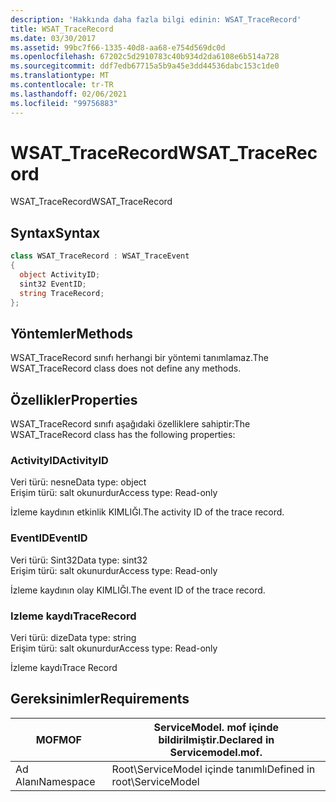 ```yaml
---
description: 'Hakkında daha fazla bilgi edinin: WSAT_TraceRecord'
title: WSAT_TraceRecord
ms.date: 03/30/2017
ms.assetid: 99bc7f66-1335-40d8-aa68-e754d569dc0d
ms.openlocfilehash: 67202c5d2910783c40b934d2da6108e6b514a728
ms.sourcegitcommit: ddf7edb67715a5b9a45e3dd44536dabc153c1de0
ms.translationtype: MT
ms.contentlocale: tr-TR
ms.lasthandoff: 02/06/2021
ms.locfileid: "99756883"
---
```

# <a name="wsat_tracerecord"></a><span data-ttu-id="b4398-103">WSAT_TraceRecord</span><span class="sxs-lookup"><span data-stu-id="b4398-103">WSAT_TraceRecord</span></span>

<span data-ttu-id="b4398-104">WSAT_TraceRecord</span><span class="sxs-lookup"><span data-stu-id="b4398-104">WSAT_TraceRecord</span></span>  
  
## <a name="syntax"></a><span data-ttu-id="b4398-105">Syntax</span><span class="sxs-lookup"><span data-stu-id="b4398-105">Syntax</span></span>  
  
```csharp
class WSAT_TraceRecord : WSAT_TraceEvent  
{  
  object ActivityID;  
  sint32 EventID;  
  string TraceRecord;  
};  
```  
  
## <a name="methods"></a><span data-ttu-id="b4398-106">Yöntemler</span><span class="sxs-lookup"><span data-stu-id="b4398-106">Methods</span></span>  

 <span data-ttu-id="b4398-107">WSAT_TraceRecord sınıfı herhangi bir yöntemi tanımlamaz.</span><span class="sxs-lookup"><span data-stu-id="b4398-107">The WSAT_TraceRecord class does not define any methods.</span></span>  
  
## <a name="properties"></a><span data-ttu-id="b4398-108">Özellikler</span><span class="sxs-lookup"><span data-stu-id="b4398-108">Properties</span></span>  

 <span data-ttu-id="b4398-109">WSAT_TraceRecord sınıfı aşağıdaki özelliklere sahiptir:</span><span class="sxs-lookup"><span data-stu-id="b4398-109">The WSAT_TraceRecord class has the following properties:</span></span>  
  
### <a name="activityid"></a><span data-ttu-id="b4398-110">ActivityID</span><span class="sxs-lookup"><span data-stu-id="b4398-110">ActivityID</span></span>  

 <span data-ttu-id="b4398-111">Veri türü: nesne</span><span class="sxs-lookup"><span data-stu-id="b4398-111">Data type: object</span></span>  
<span data-ttu-id="b4398-112">Erişim türü: salt okunurdur</span><span class="sxs-lookup"><span data-stu-id="b4398-112">Access type: Read-only</span></span>  
  
 <span data-ttu-id="b4398-113">İzleme kaydının etkinlik KIMLIĞI.</span><span class="sxs-lookup"><span data-stu-id="b4398-113">The activity ID of the trace record.</span></span>  
  
### <a name="eventid"></a><span data-ttu-id="b4398-114">EventID</span><span class="sxs-lookup"><span data-stu-id="b4398-114">EventID</span></span>  

 <span data-ttu-id="b4398-115">Veri türü: Sint32</span><span class="sxs-lookup"><span data-stu-id="b4398-115">Data type: sint32</span></span>  
<span data-ttu-id="b4398-116">Erişim türü: salt okunurdur</span><span class="sxs-lookup"><span data-stu-id="b4398-116">Access type: Read-only</span></span>  
  
 <span data-ttu-id="b4398-117">İzleme kaydının olay KIMLIĞI.</span><span class="sxs-lookup"><span data-stu-id="b4398-117">The event ID of the trace record.</span></span>  
  
### <a name="tracerecord"></a><span data-ttu-id="b4398-118">Izleme kaydı</span><span class="sxs-lookup"><span data-stu-id="b4398-118">TraceRecord</span></span>  

 <span data-ttu-id="b4398-119">Veri türü: dize</span><span class="sxs-lookup"><span data-stu-id="b4398-119">Data type: string</span></span>  
<span data-ttu-id="b4398-120">Erişim türü: salt okunurdur</span><span class="sxs-lookup"><span data-stu-id="b4398-120">Access type: Read-only</span></span>  
  
 <span data-ttu-id="b4398-121">İzleme kaydı</span><span class="sxs-lookup"><span data-stu-id="b4398-121">Trace Record</span></span>  
  
## <a name="requirements"></a><span data-ttu-id="b4398-122">Gereksinimler</span><span class="sxs-lookup"><span data-stu-id="b4398-122">Requirements</span></span>  
  
|<span data-ttu-id="b4398-123">MOF</span><span class="sxs-lookup"><span data-stu-id="b4398-123">MOF</span></span>|<span data-ttu-id="b4398-124">ServiceModel. mof içinde bildirilmiştir.</span><span class="sxs-lookup"><span data-stu-id="b4398-124">Declared in Servicemodel.mof.</span></span>|  
|---------|-----------------------------------|  
|<span data-ttu-id="b4398-125">Ad Alanı</span><span class="sxs-lookup"><span data-stu-id="b4398-125">Namespace</span></span>|<span data-ttu-id="b4398-126">Root\ServiceModel içinde tanımlı</span><span class="sxs-lookup"><span data-stu-id="b4398-126">Defined in root\ServiceModel</span></span>|

